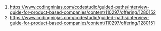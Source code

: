 1. https://www.codingninjas.com/codestudio/guided-paths/interview-guide-for-product-based-companies/content/110297/offering/1280152
2. https://www.codingninjas.com/codestudio/guided-paths/interview-guide-for-product-based-companies/content/110297/offering/1280151
